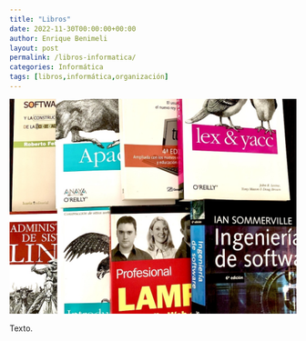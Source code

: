```yaml
---
title: "Libros"
date: 2022-11-30T00:00:00+00:00
author: Enrique Benimeli
layout: post
permalink: /libros-informatica/
categories: Informática
tags: [libros,informática,organización]
---
```

![image](assets/images/posts/2022/11/libros_informatica.jpg)

Texto.
